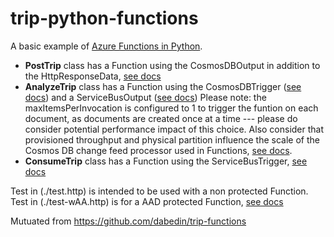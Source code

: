 # trip-python-functions

A basic example of [Azure Functions in Python](https://docs.microsoft.com/en-us/azure/azure-functions/functions-reference-python?tabs=azurecli-linux%2Capplication-level).
* **PostTrip** class has a Function using the CosmosDBOutput in addition to the HttpResponseData, [see docs](https://docs.microsoft.com/en-us/azure/azure-functions/functions-bindings-cosmosdb-v2-output?tabs=python)
* **AnalyzeTrip** class has a Function using the CosmosDBTrigger ([see docs](https://docs.microsoft.com/en-us/azure/azure-functions/functions-bindings-cosmosdb-v2-trigger?tabs=in-process%2Cfunctionsv2&pivots=programming-language-python)) and a ServiceBusOutput ([see docs](https://docs.microsoft.com/en-us/azure/azure-functions/functions-bindings-service-bus-output?tabs=in-process%2Cextensionv5&pivots=programming-language-python))
Please note: the maxItemsPerInvocation is configured to 1 to trigger the funtion on each document, as documents are created once at a time --- please do consider potential performance impact of this choice.
Also consider that provisioned throughput and physical partition influence the scale of the Cosmos DB change feed processor used in Functions, [see docs](https://docs.microsoft.com/en-us/azure/cosmos-db/sql/change-feed-processor#components-of-the-change-feed-processor).
* **ConsumeTrip** class has a Function using the ServiceBusTrigger, [see docs](https://docs.microsoft.com/en-us/azure/azure-functions/functions-bindings-service-bus-trigger?tabs=in-process%2Cextensionv5&pivots=programming-language-python)

Test in (./test.http) is intended to be used with a non protected Function.
Test in (./test-wAA.http) is for a AAD protected Function, [see docs](https://docs.microsoft.com/en-us/azure/app-service/configure-authentication-provider-aad?toc=%2Fazure%2Fazure-functions%2Ftoc.json)

Mutuated from https://github.com/dabedin/trip-functions
